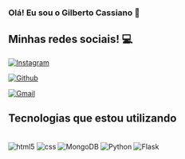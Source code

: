 
### Olá! Eu sou o Gilberto Cassiano 👋

## Minhas redes sociais! 💻

[![Instagram](https://img.shields.io/badge/Instagram-E4405F?style=for-the-badge&logo=instagram&logoColor=white)]((https://www.instagram.com/gi907/))

[![Github](https://img.shields.io/badge/GitHub-100000?style=for-the-badge&logo=github&logoColor=white)]((https://github.com/Gilbertoc13))

[![Gmail](https://img.shields.io/badge/Gmail-D14836?style=for-the-badge&logo=gmail&logoColor=white)](mailto:gilbertocassiano91@gmail.com)




## Tecnologias que estou utilizando 

<div style="display: inline_block"><br/>
    <img align= "center" alt="html5" src="https://img.shields.io/badge/HTML5-E34F26?style=for-the-badge&logo=html5&logoColor=white" />
    <img align= "center" alt="css" src="https://img.shields.io/badge/CSS3-1572B6?style=for-the-badge&logo=css3&logoColor=white" />
    <img align= "center" alt="MongoDB" src="https://img.shields.io/badge/MongoDB-4EA94B?style=for-the-badge&logo=mongodb&logoColor=white" />
    <img align= "center" alt="Python" src="https://img.shields.io/badge/Python-3776AB?style=for-the-badge&logo=python&logoColor=white" />
    <img align= "center" alt="Flask" src="https://img.shields.io/badge/Flask-000000?style=for-the-badge&logo=flask&logoColor=white" />
    
    


</div>
